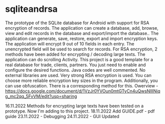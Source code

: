 # sqliteandrsa
The prototype of the SQLite database for Android with support for RSA encryption of records. The application can create a database, add, browse, view and edit records in the database and export/import the database..
The application can generate, save, restore, export and import encryption keys.
The application will encrypt 9 out of 10 fields in each entry. The unencrypted field will be used to search for records.
For RSA encryption, 2 methods have been added for encrypting / decoding large texts.
The application can do scrolling Activity.
This project is a good template for a real database for trade, clients, partners. You just need to enable and configure the desired functions.
Java codes are well commented.
No external libraries are used.
Very strong RSA encryption is used. You can choose more reliable encryption key sizes in the program. Additionally, you can use obfuscation. There is a corresponding method for this.  Owerview - https://docs.google.com/document/d/1VzJr0YVOun0mtGTyCn4uQwsNllINjqg_mc2qq_5FvVM/edit?usp=sharing


16.11.2022 Methods for encrypting large texts have been tested on a prototype. Now I'm adding to this project.
18.11.2022 Add GUIDE.pdf - pdf guide
23.11.2022 - Debugging
24.11.2022 - GUI Updated
